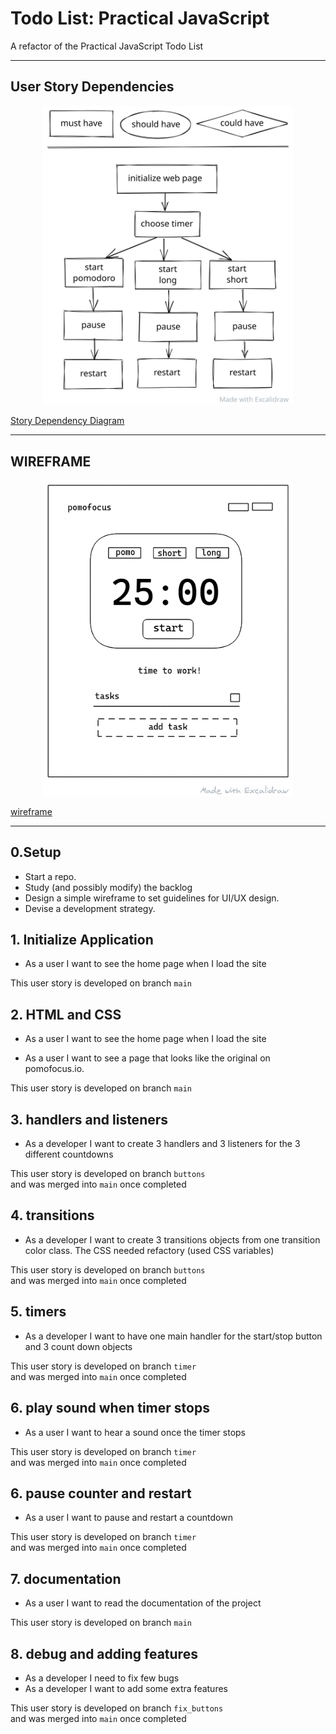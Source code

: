 # Todo List: Practical JavaScript

A refactor of the Practical JavaScript Todo List

---
<!--
## Data

> describe the data used in your project.
>
> - what properties?
> - what types?
> - what are array entries like?

---
-->

## User Story Dependencies

<p align="center">
  <img src="https://github.com/bermarte/pomofocus/blob/main/planning/case.svg" alt="diagram" width="400">
</p>

[Story Dependency Diagram](https://github.com/bermarte/pomofocus/tree/main/planning/case.svg)


---

## WIREFRAME
<p align="center">
  <img src="https://github.com/bermarte/pomofocus/blob/main/planning/wireframe.png" alt="wireframe" width="400">
</p>

[wireframe](https://github.com/bermarte/pomofocus/tree/main/planning/wireframe.svg)

---

## 0.Setup

- Start a repo.
- Study (and possibly modify) the backlog
- Design a simple wireframe to set guidelines for UI/UX design.
- Devise a development strategy.



## 1. Initialize Application
- As a user I want to see the home page when I load the site


This user story is developed on branch `main`
## 2. HTML and CSS
- As a user I want to see the home page when I load the site

- As a user I want to see a page that looks like the original on pomofocus.io.    

This user story is developed on branch `main`


##  3. handlers and listeners

- As a developer I want to create 3 handlers and 3 listeners for the 3 different countdowns

This user story is developed on branch `buttons`   
and was merged into `main` once completed


## 4. transitions

- As a developer I want to create 3 transitions objects from one transition color class. The CSS needed refactory (used CSS variables)    

This user story is developed on branch `buttons`   
and was merged into `main` once completed

## 5. timers

- As a developer I want to have one main handler for the start/stop button and 3 count down objects

This user story is developed on branch `timer`   
and was merged into `main` once completed

## 6. play sound when timer stops

- As a user I want to hear a sound once the timer stops

This user story is developed on branch `timer`   
and was merged into `main` once completed

## 6. pause counter and restart

- As a user I want to pause and restart a countdown

This user story is developed on branch `timer`   
and was merged into `main` once completed

## 7. documentation

- As a user I want to read the documentation of the project


This user story is developed on branch `main`   

## 8. debug and adding features

- As a developer I need to fix few bugs
- As a developer I want to add some extra features


This user story is developed on branch `fix_buttons`   
and was merged into `main` once completed
